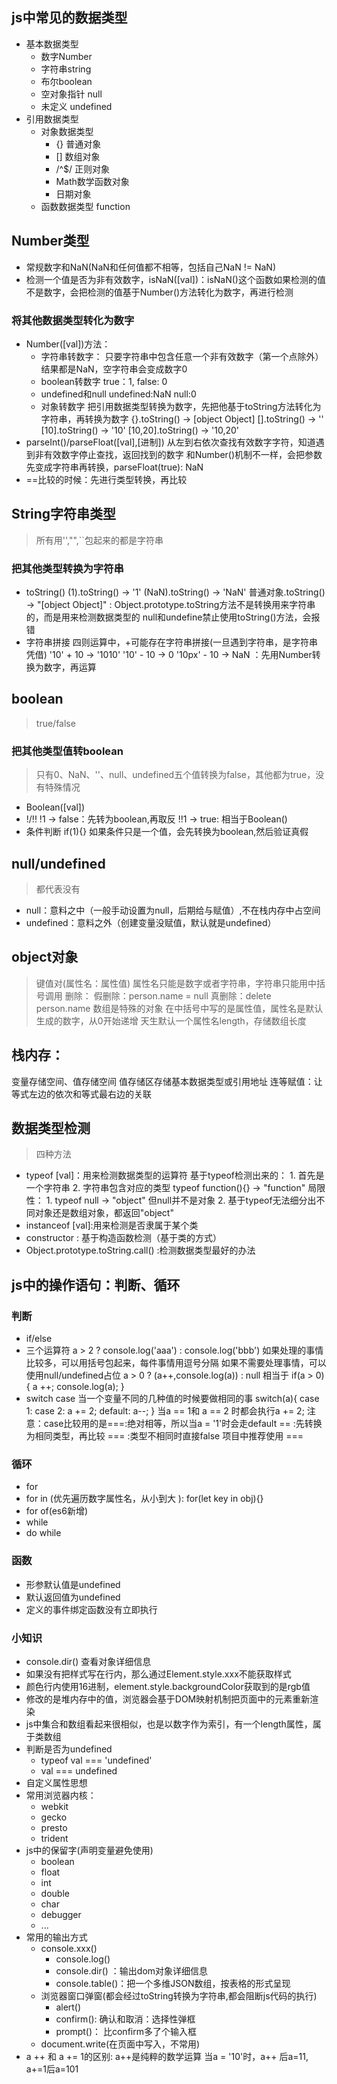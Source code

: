 ## js中常见的数据类型
- 基本数据类型
    + 数字Number
    + 字符串string
    + 布尔boolean
    + 空对象指针 null
    + 未定义 undefined
- 引用数据类型
    + 对象数据类型
        + {} 普通对象
        + [] 数组对象
        + /^$/ 正则对象
        + Math数学函数对象
        + 日期对象
    + 函数数据类型 function
## Number类型
- 常规数字和NaN(NaN和任何值都不相等，包括自己NaN != NaN)
- 检测一个值是否为非有效数字，isNaN([val])：isNaN()这个函数如果检测的值不是数字，会把检测的值基于Number()方法转化为数字，再进行检测
### 将其他数据类型转化为数字
- Number([val])方法：
    + 字符串转数字：
    只要字符串中包含任意一个非有效数字（第一个点除外）结果都是NaN，空字符串会变成数字0
    + boolean转数字
    true：1, false: 0
    + undefined和null
    undefined:NaN
    null:0
    + 对象转数字
    把引用数据类型转换为数字，先把他基于toString方法转化为字符串，再转换为数字
    {}.toString() -> [object Object]
    [].toString() -> ''
    [10].toString() -> '10'
    [10,20].toString() -> '10,20'
- parseInt()/parseFloat([val],[进制])
从左到右依次查找有效数字字符，知道遇到非有效数字停止查找，返回找到的数字
和Number()机制不一样，会把参数先变成字符串再转换，parseFloat(true): NaN
- ==比较的时候：先进行类型转换，再比较
## String字符串类型
> 所有用'',"",``包起来的都是字符串
### 把其他类型转换为字符串
- toString()
(1).toString() -> '1'
(NaN).toString() -> 'NaN'
普通对象.toString() -> "[object Object]" : Object.prototype.toString方法不是转换用来字符串的，而是用来检测数据类型的
null和undefine禁止使用toString()方法，会报错
- 字符串拼接
四则运算中，+可能存在字符串拼接(一旦遇到字符串，是字符串凭借)
'10' + 10   ->   '1010'
'10' - 10   ->   0
'10px' - 10 ->   NaN ：先用Number转换为数字，再运算
## boolean
> true/false
### 把其他类型值转boolean
> 只有0、NaN、''、null、undefined五个值转换为false，其他都为true，没有特殊情况
- Boolean([val])
- !/!!
!1 -> false：先转为boolean,再取反
!!1 -> true: 相当于Boolean()
- 条件判断
if(1){} 如果条件只是一个值，会先转换为boolean,然后验证真假 

## null/undefined
> 都代表没有
- null：意料之中（一般手动设置为null，后期给与赋值）,不在栈内存中占空间
- undefined：意料之外（创建变量没赋值，默认就是undefined）
## object对象
> 键值对(属性名：属性值)
属性名只能是数字或者字符串，字符串只能用中括号调用
删除：
假删除：person.name = null
真删除：delete person.name
> 数组是特殊的对象
在中括号中写的是属性值，属性名是默认生成的数字，从0开始递增
天生默认一个属性名length，存储数组长度

## 栈内存：
变量存储空间、值存储空间
值存储区存储基本数据类型或引用地址
连等赋值：让等式左边的依次和等式最右边的关联

## 数据类型检测
> 四种方法
- typeof [val]：用来检测数据类型的运算符
    基于typeof检测出来的：
        1. 首先是一个字符串
        2. 字符串包含对应的类型
        typeof function(){} -> "function"
    局限性：
        1. typeof null -> "object"  但null并不是对象
        2. 基于typeof无法细分出不同对象还是数组对象，都返回"object"
- instanceof [val]:用来检测是否隶属于某个类
- constructor : 基于构造函数检测（基于类的方式）
- Object.prototype.toString.call() :检测数据类型最好的办法

## js中的操作语句：判断、循环
### 判断
- if/else
- 三个运算符
a > 2 ? console.log('aaa') : console.log('bbb')
如果处理的事情比较多，可以用括号包起来，每件事情用逗号分隔
如果不需要处理事情，可以使用null/undefined占位
a > 0 ? (a++,console.log(a)) : null
相当于
if(a > 0) {
    a ++;
    console.log(a);
}
- switch case
当一个变量不同的几种值的时候要做相同的事
switch(a){
    case 1:
    case 2:
        a += 2;
    default:
        a--;
}
当a == 1和 a == 2 时都会执行a += 2;
注意：case比较用的是===:绝对相等，所以当a = '1'时会走default
== :先转换为相同类型，再比较
=== :类型不相同时直接false
项目中推荐使用 ===
### 循环
- for
- for in (优先遍历数字属性名，从小到大 ):
    for(let key in obj){}
- for of(es6新增)
- while 
- do while

### 函数
- 形参默认值是undefined
- 默认返回值为undefined
- 定义的事件绑定函数没有立即执行

### 小知识
- console.dir() 查看对象详细信息
- 如果没有把样式写在行内，那么通过Element.style.xxx不能获取样式
- 颜色行内使用16进制，element.style.backgroundColor获取到的是rgb值
- 修改的是堆内存中的值，浏览器会基于DOM映射机制把页面中的元素重新渲染
- js中集合和数组看起来很相似，也是以数字作为索引，有一个length属性，属于类数组
- 判断是否为undefined
    + typeof val === 'undefined'
    + val === undefined
- 自定义属性思想
- 常用浏览器内核：
    + webkit 
    + gecko
    + presto
    + trident
- js中的保留字(声明变量避免使用)
    + boolean
    + float
    + int
    + double
    + char
    + debugger
    + ...
- 常用的输出方式
    + console.xxx()
        - console.log()
        - console.dir() ：输出dom对象详细信息
        - console.table()：把一个多维JSON数组，按表格的形式呈现
    + 浏览器窗口弹窗(都会经过toString转换为字符串,都会阻断js代码的执行)
        - alert()
        - confirm(): 确认和取消：选择性弹框
        - prompt()： 比confirm多了个输入框
    + document.write(在页面中写入，不常用)
- a ++ 和 a += 1的区别: a++是纯粹的数学运算
当a = '10'时，a++ 后a=11, a+=1后a=101